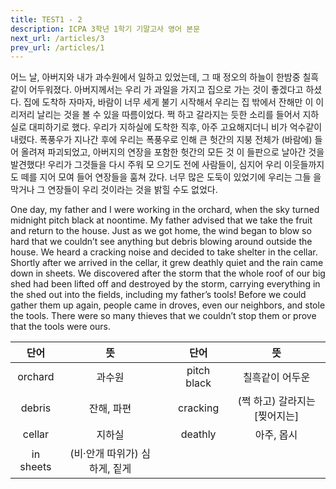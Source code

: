 ```yaml
---
title: TEST1 - 2
description: ICPA 3학년 1학기 기말고사 영어 본문
next_url: /articles/3
prev_url: /articles/1
---
```


어느 날, 아버지와 내가 과수원에서 일하고 있었는데, 그 때 정오의 하늘이 한밤중 칠흑같이 어두워졌다. 아버지께서는 우리 가 과일을 가지고 집으로 가는 것이 좋겠다고 하셨다. 집에 도착하 자마자, 바람이 너무 세게 불기 시작해서 우리는 집 밖에서 잔해만 이 이리저리 날리는 것을 볼 수 있을 따름이었다. 쩍 하고 갈라지는 듯한 소리를 들어서 지하실로 대피하기로 했다. 우리가 지하실에 도착한 직후, 아주 고요해지더니 비가 억수같이 내렸다. 폭풍우가 지나간 후에 우리는 폭풍우로 인해 큰 헛간의 지붕 전체가 (바람에) 들어 올려져 파괴되었고, 아버지의 연장을 포함한 헛간의 모든 것 이 들판으로 날아간 것을 발견했다! 우리가 그것들을 다시 주워 모 으기도 전에 사람들이, 심지어 우리 이웃들까지도 떼를 지어 모여 들어 연장들을 훔쳐 갔다. 너무 많은 도둑이 있었기에 우리는 그들 을 막거나 그 연장들이 우리 것이라는 것을 밝힐 수도 없었다.

One day, my father and I were working in the orchard, when the sky turned midnight pitch black at noontime. My father advised that we take the fruit and return to the house. Just as we got home, the wind began to blow so hard that we couldn’t see anything but debris blowing around outside the house. We heard a cracking noise and decided to take shelter in the cellar. Shortly after we arrived in the cellar, it grew deathly quiet and the rain came down in sheets. We discovered after the storm that the whole roof of our big shed had been lifted off and destroyed by the storm, carrying everything in the shed out into the fields, including my father’s tools! Before we could gather them up again, people came in droves, even our neighbors, and stole the tools. There were so many thieves that we couldn’t stop them or prove that the tools were ours.

|단어|뜻| |단어|뜻|
|:--------------:|:------------------------------:|-|:--------------:|:------------------------------:|
|orchard|과수원||pitch black|칠흑같이 어두운|
|debris|잔해, 파편||cracking|(쩍 하고) 갈라지는[찢어지는]|
|cellar|지하실||deathly|아주, 몹시|
|in sheets|(비·안개 따위가) 심하게, 짙게||||
